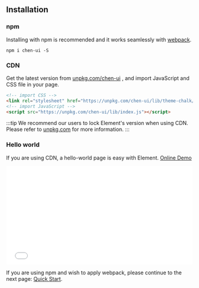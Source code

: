 ## Installation

### npm

Installing with npm is recommended and it works seamlessly with [webpack](https://webpack.js.org/).

```shell
npm i chen-ui -S
```

### CDN

Get the latest version from [unpkg.com/chen-ui](https://unpkg.com/chen-ui/) , and import JavaScript and CSS file in your page.

```html
<!-- import CSS -->
<link rel="stylesheet" href="https://unpkg.com/chen-ui/lib/theme-chalk/index.css">
<!-- import JavaScript -->
<script src="https://unpkg.com/chen-ui/lib/index.js"></script>
```

:::tip
We recommend our users to lock Element's version when using CDN. Please refer to [unpkg.com](https://unpkg.com) for more information.
:::

### Hello world

If you are using CDN, a hello-world page is easy with Element. [Online Demo](https://codepen.io/ziyoung/pen/rRKYpd)

<iframe height="265" style="width: 100%;" scrolling="no" title="Element demo" src="//codepen.io/ziyoung/embed/rRKYpd/?height=265&theme-id=light&default-tab=html" frameborder="no" allowtransparency="true" allowfullscreen="true">
  See the Pen <a href='https://codepen.io/ziyoung/pen/rRKYpd/'>Element demo</a> by hetech
  (<a href='https://codepen.io/ziyoung'>@ziyoung</a>) on <a href='https://codepen.io'>CodePen</a>.
</iframe>

If you are using npm and wish to apply webpack, please continue to the next page: [Quick Start](/#/en-US/component/quickstart).
